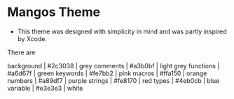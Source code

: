 # Mangos Theme

* This theme was designed with simplicity in mind and was partly inspired by Xcode.

There are  

background  |   #2c3038  |   grey
comments    |   #a3b0bf  |   light grey
functions   |   #a6d67f  |   green
keywords    |   #fe7bb2  |   pink
macros      |   #ffa150  |   orange
numbers     |   #a89df7  |   purple
strings     |   #fe8170  |   red
types       |   #4eb0cb  |   blue
variable    |   #e3e3e3  |   white



